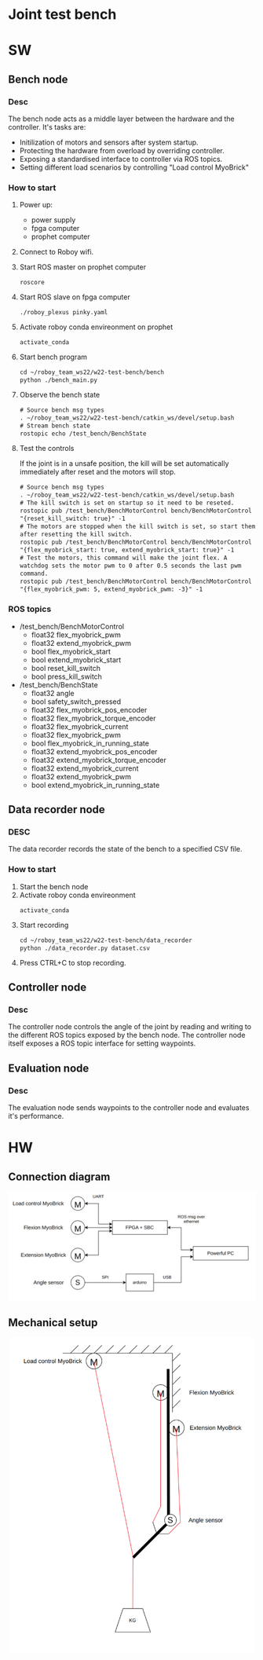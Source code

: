 # Joint test bench

# SW

## Bench node

### Desc

The bench node acts as a middle layer between the hardware and the controller. It's tasks are:

- Initilization of motors and sensors after system startup.
- Protecting the hardware from overload by overriding controller.
- Exposing a standardised interface to controller via ROS topics.
- Setting different load scenarios by controlling "Load control MyoBrick"

### How to start
1. Power up:
    - power supply
    - fpga computer
    - prophet computer
2. Connect to Roboy wifi.
3. Start ROS master on prophet computer
    ```
    roscore
    ```
4. Start ROS slave on fpga computer
    ```
    ./roboy_plexus pinky.yaml
    ```
5. Activate roboy conda envireonment on prophet
    ```
    activate_conda
    ```
6. Start bench program
    ```
    cd ~/roboy_team_ws22/w22-test-bench/bench
    python ./bench_main.py
    ```
7. Observe the bench state
    ```
    # Source bench msg types
    . ~/roboy_team_ws22/w22-test-bench/catkin_ws/devel/setup.bash
    # Stream bench state
    rostopic echo /test_bench/BenchState
    ```
8. Test the controls
   
    If the joint is in a unsafe position, the kill will be set automatically immediately after reset and the motors will stop.
    ```
    # Source bench msg types
    . ~/roboy_team_ws22/w22-test-bench/catkin_ws/devel/setup.bash
    # The kill switch is set on startup so it need to be reseted.
    rostopic pub /test_bench/BenchMotorControl bench/BenchMotorControl "{reset_kill_switch: true}" -1
    # The motors are stopped when the kill switch is set, so start them after resetting the kill switch.
    rostopic pub /test_bench/BenchMotorControl bench/BenchMotorControl "{flex_myobrick_start: true, extend_myobrick_start: true}" -1
    # Test the motors, this command will make the joint flex. A watchdog sets the motor pwm to 0 after 0.5 seconds the last pwm command.
    rostopic pub /test_bench/BenchMotorControl bench/BenchMotorControl "{flex_myobrick_pwm: 5, extend_myobrick_pwm: -3}" -1
    ```

### ROS topics
- /test_bench/BenchMotorControl
  - float32 flex_myobrick_pwm
  - float32 extend_myobrick_pwm
  - bool flex_myobrick_start
  - bool extend_myobrick_start
  - bool reset_kill_switch 
  - bool press_kill_switch
- /test_bench/BenchState
  - float32 angle
  - bool safety_switch_pressed
  - float32 flex_myobrick_pos_encoder
  - float32 flex_myobrick_torque_encoder
  - float32 flex_myobrick_current
  - float32 flex_myobrick_pwm
  - bool flex_myobrick_in_running_state
  - float32 extend_myobrick_pos_encoder
  - float32 extend_myobrick_torque_encoder
  - float32 extend_myobrick_current
  - float32 extend_myobrick_pwm
  - bool extend_myobrick_in_running_state


## Data recorder node
### DESC

The data recorder records the state of the bench to a specified CSV file.

### How to start
1. Start the bench node
2. Activate roboy conda envireonment
    ```
    activate_conda
    ```
3. Start recording
    ```
    cd ~/roboy_team_ws22/w22-test-bench/data_recorder
    python ./data_recorder.py dataset.csv
    ```
4. Press CTRL+C to stop recording.

## Controller node

### Desc

The controller node controls the angle of the joint by reading and writing to the different ROS topics exposed by the bench node. The controller node itself exposes a ROS topic interface for setting waypoints.

## Evaluation node

### Desc

The evaluation node sends waypoints to the controller node and evaluates it's performance.




# HW

## Connection diagram

<p align="center">
<img src="./misc/docs/connections_setup.png" alt="drawing" width="700"/>
</p>

## Mechanical setup

<p align="center">
<img src="./misc/docs/mechanical_setup.png" alt="drawing" width="500"/>
</p>

